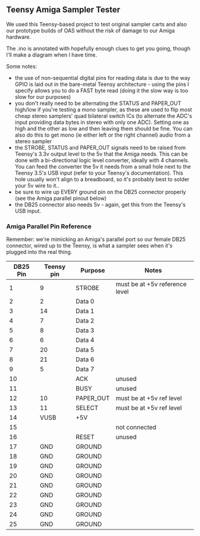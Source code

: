 ## Teensy Amiga Sampler Tester


We used this Teensy-based project to test original sampler carts and also our prototype builds of OAS without the risk of damage to our Amiga hardware.

The .ino is annotated with hopefully enough clues to get you going, though I'll make a diagram when I have time.

Some notes:
* the use of non-sequential digital pins for reading data is due to the way GPIO is laid out in the bare-metal Teensy architecture - using the pins I specify allows you to do a FAST byte read (doing it the slow way is too slow for our purposes)
* you don't really need to be alternating the STATUS and PAPER_OUT high/low if you're testing a mono sampler, as these are used to flip most cheap stereo samplers' quad bilateral switch ICs (to alternate the ADC's input providing data bytes in stereo with only one ADC). Setting one as high and the other as low and then leaving them should be fine. You can also do this to get mono (ie either left or the right channel) audio from a stereo sampler
* the STROBE, STATUS and PAPER_OUT signals need to be raised from Teensy's 3.3v output level to the 5v that the Amiga needs. This can be done with a bi-directional logic level converter, ideally with 4 channels. You can feed the converter the 5v it needs from a small hole next to the Teensy 3.5's USB input (refer to your Teensy's documentation). This hole usually won't align to a breadboard, so it's probably best to solder your 5v wire to it..
* be sure to wire up EVERY ground pin on the DB25 connector properly (see the Amiga parallel pinout below)
* the DB25 connector also needs 5v - again, get this from the Teensy's USB input.

### Amiga Parallel Pin Reference

Remember: we're mimicking an Amiga's parallel port so our female DB25 connector, wired up to the Teensy, is what a sampler sees when it's plugged into the real thing.

| DB25 Pin | Teensy pin | Purpose | Notes |
|-----|----|---------|-------|
|1| 9 | STROBE | must be at +5v reference level |
|2| 2 | Data 0 | |
|3| 14 | Data 1 | |
|4| 7 | Data 2 | |
|5| 8 | Data 3 | |
|6| 6 | Data 4 | |
|7| 20 | Data 5 | |
|8| 21 | Data 6 | |
|9| 5 | Data 7 | |
|10| | ACK | unused |
|11| | BUSY | unused |
|12| 10 | PAPER_OUT | must be at +5v ref level |
|13| 11 | SELECT | must be at +5v ref level |
|14| VUSB | +5V |
|15| | | not connected  |
|16| | RESET | unused |
|17| GND | GROUND |
|18| GND |  GROUND |
|19| GND |  GROUND |
|20| GND |  GROUND |
|21| GND |  GROUND |
|22| GND |  GROUND |
|23| GND |  GROUND |
|24| GND |  GROUND |
|25| GND |  GROUND |
